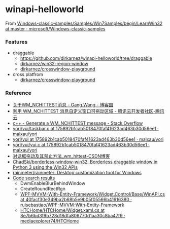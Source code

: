 winapi-helloworld
=================
From [Windows-classic-samples/Samples/Win7Samples/begin/LearnWin32 at master · microsoft/Windows-classic-samples](https://github.com/microsoft/Windows-classic-samples/tree/master/Samples/Win7Samples/begin/LearnWin32)

### Features
- draggable 
    - https://github.com/dirkarnez/winapi-helloworld/tree/draggable
    - [dirkarnez/win32-region-window](https://github.com/dirkarnez/win32-region-window)
    - [dirkarnez/crosswindow-playground](https://github.com/dirkarnez/crosswindow-playground)
- cross platfrom
  - [dirkarnez/crosswindow-playground](https://github.com/dirkarnez/crosswindow-playground)
  
 ### Reference
- [关于WM_NCHITTEST消息 - Gang.Wang - 博客园](https://www.cnblogs.com/GnagWang/archive/2010/09/12/1824394.html)
- [利用 WM_NCHITTEST 消息自定义窗口可拖动区域 - 腾讯云开发者社区-腾讯云](https://cloud.tencent.com/developer/article/1566082)
- [c++ - Generate a WM_NCHITTEST message - Stack Overflow](https://stackoverflow.com/questions/49019597/generate-a-wm-nchittest-message)
- [yori/yui/taskbar.c at 175892b1cab5018470faf41623ad463b30d56ee1 · malxau/yori](https://github.com/malxau/yori/blob/175892b1cab5018470faf41623ad463b30d56ee1/yui/taskbar.c#L55)
- [yori/yui at 175892b1cab5018470faf41623ad463b30d56ee1 · malxau/yori](https://github.com/malxau/yori/tree/175892b1cab5018470faf41623ad463b30d56ee1/yui)
- [yori/yui/yui.c at 175892b1cab5018470faf41623ad463b30d56ee1 · malxau/yori](https://github.com/malxau/yori/blob/175892b1cab5018470faf41623ad463b30d56ee1/yui/yui.c)
- [对话框拖动及其禁止方法_wm_hittest-CSDN博客](https://blog.csdn.net/artechtor/article/details/2473551)
- [ChadSki/borderless-window-win32: Borderless draggable window in Python 3 using the Win32 APIs](https://github.com/ChadSki/borderless-window-win32)
- [rainmeter/rainmeter: Desktop customization tool for Windows](https://github.com/rainmeter/rainmeter)
- [Code search results](https://github.com/search?q=DwmEnableBlurBehindWindow+CreateRoundRectRgn&type=code)
    - DwmEnableBlurBehindWindow
    - CreateRoundRectRgn
    - [WPF-MVVM-With-Entity-Framework/Widget.Control/Base/WinAPI.cs at 40facf30e349ba2b68b5e9b05f05566b41616380 · ruisebastiao/WPF-MVVM-With-Entity-Framework](https://github.com/ruisebastiao/WPF-MVVM-With-Entity-Framework/blob/40facf30e349ba2b68b5e9b05f05566b41616380/Widget.Control/Base/WinAPI.cs#L84)
    - [HTCHome/HTCHome/Widget.xaml.cs at 8e7b6bd3f9b728d18dfa806770d1aa30c8ba47f9 · mediaexplorer74/HTCHome](https://github.com/mediaexplorer74/HTCHome/blob/8e7b6bd3f9b728d18dfa806770d1aa30c8ba47f9/HTCHome/Widget.xaml.cs#L107)
